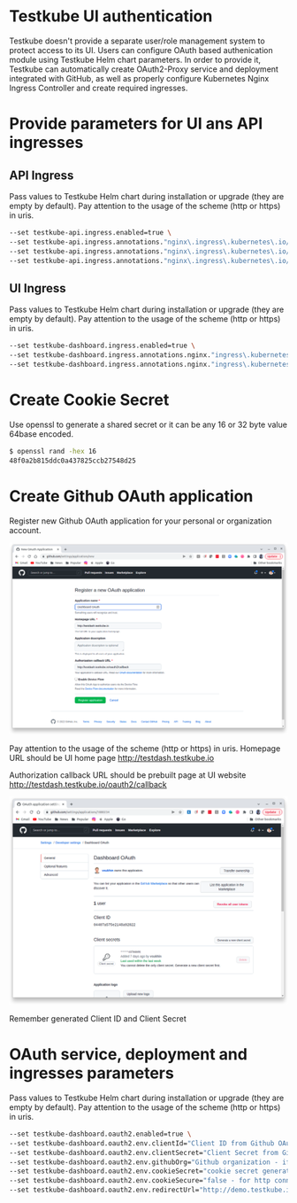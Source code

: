 # Testkube UI authentication

Testkube doesn't provide a separate user/role management system to protect access to its UI.
Users can configure OAuth based authenication module using Testkube Helm chart parameters.
In order to provide it, Testkube can automatically create OAuth2-Proxy service and deployment integrated 
with GitHub, as well as properly configure Kubernetes Nginx Ingress Controller and create required 
ingresses.

# Provide parameters for UI ans API ingresses

## API Ingress

Pass values to Testkube Helm chart during installation or upgrade (they are empty by default).
Pay attention to the usage of the scheme (http or https) in uris.

```sh
--set testkube-api.ingress.enabled=true \
--set testkube-api.ingress.annotations."nginx\.ingress\.kubernetes\.io/auth-url"="http://\$host/oauth2/auth" \
--set testkube-api.ingress.annotations."nginx\.ingress\.kubernetes\.io/auth-signin"="http://\$host/oauth2/start?rd=\$escaped_request_uri" \
--set testkube-api.ingress.annotations."nginx\.ingress\.kubernetes\.io/access-control-allow-origin" = "*"
```

## UI Ingress

Pass values to Testkube Helm chart during installation or upgrade (they are empty by default).
Pay attention to the usage of the scheme (http or https) in uris.

```sh
--set testkube-dashboard.ingress.enabled=true \
--set testkube-dashboard.ingress.annotations.nginx."ingress\.kubernetes\.io/auth-url"="http://\$host/oauth2/auth"
--set testkube-dashboard.ingress.annotations.nginx."ingress\.kubernetes\.io/auth-signin"="http://\$host/oauth2/start?rd=\$escaped_request_uri"
```

# Create Cookie Secret

Use openssl to generate a shared secret or it can be any 16 or 32 byte value 64base encoded.

```sh
$ openssl rand -hex 16
48f0a2b815ddc0a437825ccb27548d25
```

# Create Github OAuth application

Register new Github OAuth application for your personal or organization account.

![Register new App](img/github_app_request.png)

Pay attention to the usage of the scheme (http or https) in uris.
Homepage URL
should be UI home page http://testdash.testkube.io

Authorization callback URL
should be prebuilt page at UI website http://testdash.testkube.io/oauth2/callback

![View created App](img/github_app_response.png)

Remember generated Client ID and Client Secret

# OAuth service, deployment and ingresses parameters

Pass values to Testkube Helm chart during installation or upgrade (they are empty by default).
Pay attention to the usage of the scheme (http or https) in uris.

```sh
--set testkube-dashboard.oauth2.enabled=true \
--set testkube-dashboard.oauth2.env.clientId="Client ID from Github OAuth application" \
--set testkube-dashboard.oauth2.env.clientSecret="Client Secret from Github OAuth application" \
--set testkube-dashboard.oauth2.env.githubOrg="Github organization - if you need to provide access only to members of your organization" \
--set testkube-dashboard.oauth2.env.cookieSecret="cookie secret generated above" \
--set testkube-dashboard.oauth2.env.cookieSecure="false - for http connection, true - for https connections" \
--set testkube-dashboard.oauth2.env.redirectUrl="http://demo.testkube.io/oauth2/callback"
```
